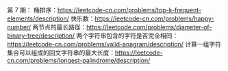 第 7 期：
桶排序：https://leetcode-cn.com/problems/top-k-frequent-elements/description/
快乐数：https://leetcode-cn.com/problems/happy-number/
两节点的最长路径：https://leetcode.com/problems/diameter-of-binary-tree/description/
两个字符串包含的字符是否完全相同：https://leetcode-cn.com/problems/valid-anagram/description/
计算一组字符集合可以组成的回文字符串的最大长度：https://leetcode-cn.com/problems/longest-palindrome/description/
